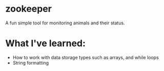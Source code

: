 # zookeeper

A fun simple tool for monitoring animals and their status.

# What I've learned:

- How to work with data storage types such as arrays, and while loops
- String formatting

